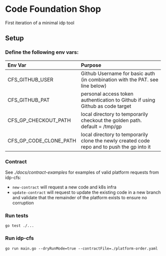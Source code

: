 # Code Foundation Shop

First iteration of a minimal idp tool

## Setup

### Define the following env vars:

| Env Var                | Purpose                                                                                     |
|:-----------------------|:--------------------------------------------------------------------------------------------|
| CFS_GITHUB_USER        | Github Username for basic auth (in combination with the PAT. see line below)                |
| CFS_GITHUB_PAT         | personal access token authentication to Github if using Github as code target               |
| CFS_GP_CHECKOUT_PATH   | local directory to temporarily checkout the golden path. default = /tmp/gp                  |
| CFS_GP_CODE_CLONE_PATH | local directory to temporarily clone the newly created code repo and to push the gp into it |

### Contract

See _./docs/contract-examples_ for examples of valid platform requests from idp-cfs:

- `new-contract` will request a new code and k8s infra
- `update-contract` will request to update the existing code in a new branch and validate that the remainder of the platform exists to ensure no corruption

### Run tests

```shell
go test ./...
```

### Run idp-cfs

```shell
go run main.go --dryRunMode=true --contractFile=./platform-order.yaml
```